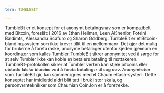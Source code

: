 ```yaml
---
term: TUMBLEBIT

---
```

TumbleBit er et konsept for et anonymt betalingsnav som er kompatibelt med Bitcoin, foreslått i 2016 av Ethan Heilman, Leen AlShenibr, Foteini Baldimtsi, Alessandra Scafuro og Sharon Goldberg. TumbleBit er et Bitcoin-blandingssystem som ikke krever tillit til en mellommann. Det gjør det mulig for brukerne å foreta raske, anonyme betalinger utenfor kjeden gjennom en koordinator som kalles Tumbler. TumbleBit sikrer anonymitet ved å sørge for at selv Tumbler ikke kan koble en betalers betaling til mottakeren. TumbleBit-protokollen sikrer at Tumbler verken kan stjele bitcoins eller utstede falske bitcoins ved å foreta betalinger til seg selv. Anonymiteten som TumbleBit gir, kan sammenlignes med et Chaum eCash-system. Dette konseptet har imidlertid aldri blitt tatt i bruk i stor skala, og personvernteknikker som Chaumian CoinJoin er å foretrekke.
